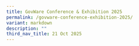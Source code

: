 ```yaml
---
title: GovWare Conference & Exhibition 2025
permalink: /govware-conference-exhibition-2025/
variant: markdown
description: ""
third_nav_title: 21 Oct 2025
---
```

